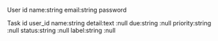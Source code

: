 User
  id
  name:string
  email:string
  password

Task
  id
  user_id
  name:string
  detail:text  :null
  due:string  :null
  priority:string  :null
  status:string   :null
  label:string   :null
